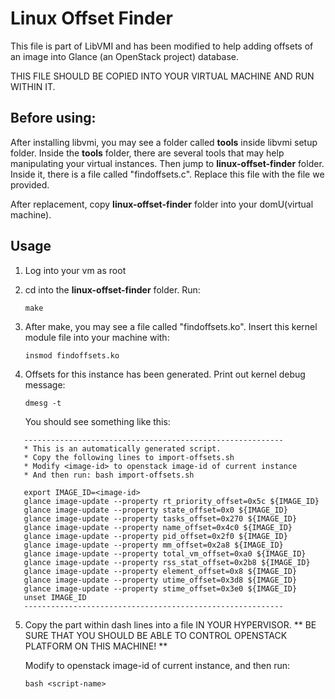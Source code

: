 # Linux Offset Finder

This file is part of LibVMI and has been modified to help adding 
offsets of an image into Glance (an OpenStack project) database.

THIS FILE SHOULD BE COPIED INTO YOUR VIRTUAL MACHINE AND RUN WITHIN IT.

## Before using:

After installing libvmi, you may see a folder
called **tools** inside libvmi setup folder. Inside the **tools** 
folder, there are several tools that may help manipulating your 
virtual instances. Then jump to **linux-offset-finder** folder. 
Inside it, there is a file called "findoffsets.c". Replace this file
with the file we provided.

After replacement, copy **linux-offset-finder** folder into your 
domU(virtual machine).

## Usage

1. Log into your vm as root

2. cd into the **linux-offset-finder** folder. Run:

   `make`
   
3. After make, you may see a file called "findoffsets.ko".
   Insert this kernel module file into your machine with:

   `insmod findoffsets.ko`
   
4. Offsets for this instance has been generated. Print out kernel 
   debug message:

   `dmesg -t`
   
   You should see something like this:
```
   ----------------------------------------------------------
   * This is an automatically generated script.
   * Copy the following lines to import-offsets.sh 
   * Modify <image-id> to openstack image-id of current instance
   * And then run: bash import-offsets.sh
   
   export IMAGE_ID=<image-id>
   glance image-update --property rt_priority_offset=0x5c ${IMAGE_ID}
   glance image-update --property state_offset=0x0 ${IMAGE_ID}
   glance image-update --property tasks_offset=0x270 ${IMAGE_ID}
   glance image-update --property name_offset=0x4c0 ${IMAGE_ID}
   glance image-update --property pid_offset=0x2f0 ${IMAGE_ID}
   glance image-update --property mm_offset=0x2a8 ${IMAGE_ID}
   glance image-update --property total_vm_offset=0xa0 ${IMAGE_ID}
   glance image-update --property rss_stat_offset=0x2b8 ${IMAGE_ID}
   glance image-update --property element_offset=0x8 ${IMAGE_ID}
   glance image-update --property utime_offset=0x3d8 ${IMAGE_ID}
   glance image-update --property stime_offset=0x3e0 ${IMAGE_ID}
   unset IMAGE_ID
   ----------------------------------------------------------
```

5. Copy the part within dash lines into a file IN YOUR HYPERVISOR.
   ** BE SURE THAT YOU SHOULD BE ABLE TO CONTROL OPENSTACK PLATFORM
   ON THIS MACHINE! **

   Modify <image-id> to openstack image-id of current instance,
   and then run:

   `bash <script-name>`
    

